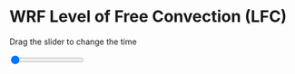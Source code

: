 <h1>WRF Level of Free Convection (LFC)</h1>
<p>Drag the slider to change the time</p>

<div class="slidecontainer">
<input oninput='setImage(this)' class="slider" type="range" min="0" max="27" value="0" step="1" />
<img id='img'/>
</div>

<script>
var img = document.getElementById('img');
var img_array = ['/assets/images/wrf/lc_wrfout_d01_2020-04-26_12:00:00.png',
'/assets/images/wrf/lc_wrfout_d01_2020-04-26_13:00:00.png',
'/assets/images/wrf/lc_wrfout_d01_2020-04-26_14:00:00.png',
'/assets/images/wrf/lc_wrfout_d01_2020-04-26_15:00:00.png',
'/assets/images/wrf/lc_wrfout_d01_2020-04-26_16:00:00.png',
'/assets/images/wrf/lc_wrfout_d01_2020-04-26_17:00:00.png',
'/assets/images/wrf/lc_wrfout_d01_2020-04-26_18:00:00.png',
'/assets/images/wrf/lc_wrfout_d01_2020-04-26_19:00:00.png',
'/assets/images/wrf/lc_wrfout_d01_2020-04-26_20:00:00.png',
'/assets/images/wrf/lc_wrfout_d01_2020-04-26_21:00:00.png',
'/assets/images/wrf/lc_wrfout_d01_2020-04-26_22:00:00.png',
'/assets/images/wrf/lc_wrfout_d01_2020-04-26_23:00:00.png',
'/assets/images/wrf/lc_wrfout_d01_2020-04-27_00:00:00.png',
'/assets/images/wrf/lc_wrfout_d01_2020-04-27_01:00:00.png',
'/assets/images/wrf/lc_wrfout_d01_2020-04-27_02:00:00.png',
'/assets/images/wrf/lc_wrfout_d01_2020-04-27_03:00:00.png',
'/assets/images/wrf/lc_wrfout_d01_2020-04-27_04:00:00.png',
'/assets/images/wrf/lc_wrfout_d01_2020-04-27_05:00:00.png',
'/assets/images/wrf/lc_wrfout_d01_2020-04-27_06:00:00.png',
'/assets/images/wrf/lc_wrfout_d01_2020-04-27_07:00:00.png',
'/assets/images/wrf/lc_wrfout_d01_2020-04-27_08:00:00.png',
'/assets/images/wrf/lc_wrfout_d01_2020-04-27_09:00:00.png',
'/assets/images/wrf/lc_wrfout_d01_2020-04-27_10:00:00.png',
'/assets/images/wrf/lc_wrfout_d01_2020-04-27_11:00:00.png',
'/assets/images/wrf/lc_wrfout_d01_2020-04-27_12:00:00.png',
'/assets/images/wrf/lc_wrfout_d01_2020-04-27_13:00:00.png',
'/assets/images/wrf/lc_wrfout_d01_2020-04-27_14:00:00.png',];
function setImage(obj)
{
        var value = obj.value;
        img.src = img_array[value];

}
</script>
